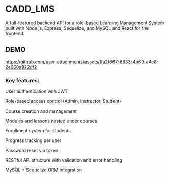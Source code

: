 # CADD_LMS
A full-featured backend API for a role-based Learning Management System built with Node.js, Express, Sequelize, and MySQL and React for the frontend.

## DEMO


https://github.com/user-attachments/assets/ffa2f667-8633-4b69-a4e8-2e960a922df2


### Key features:
User authentication with JWT

Role-based access control (Admin, Instructor, Student)

Course creation and management

Modules and lessons nested under courses

Enrollment system for students

Progress tracking per user

Password reset via token

RESTful API structure with validation and error handling

MySQL + Sequelize ORM integration

